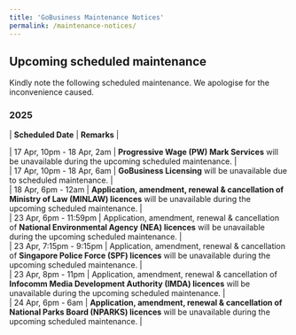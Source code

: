 ```yaml
---
title: 'GoBusiness Maintenance Notices'
permalink: /maintenance-notices/
---
```


## Upcoming scheduled maintenance

Kindly note the following scheduled maintenance. We apologise for the inconvenience caused. 


### 2025 

| **Scheduled Date** | **Remarks** |  

   

    
| 17 Apr, 10pm - 18 Apr, 2am | **Progressive Wage (PW) Mark Services** will be unavailable during the upcoming scheduled maintenance. |    
| 17 Apr, 10pm - 18 Apr, 6am | **GoBusiness Licensing** will be unavailable due to scheduled maintenance. |     
| 18 Apr, 6pm - 12am | **Application, amendment, renewal & cancellation of Ministry of Law (MINLAW) licences** will be unavailable during the upcoming scheduled maintenance. |    
| 23 Apr, 6pm - 11:59pm | Application, amendment, renewal & cancellation of **National Environmental Agency (NEA) licences** will be unavailable during the upcoming scheduled maintenance. |         
| 23 Apr, 7:15pm - 9:15pm | Application, amendment, renewal & cancellation of **Singapore Police Force (SPF) licences** will be unavailable during the upcoming scheduled maintenance. |       
| 23 Apr, 8pm - 11pm | Application, amendment, renewal & cancellation of **Infocomm Media Development Authority (IMDA) licences** will be unavailable during the upcoming scheduled maintenance. |      
| 24 Apr, 6pm - 6am | **Application, amendment, renewal & cancellation of National Parks Board (NPARKS) licences** will be unavailable during the upcoming scheduled maintenance. |    

<script src="/jquery/jquery.min.js"></script> <script src="/jquery/resize-tables.js"></script>

